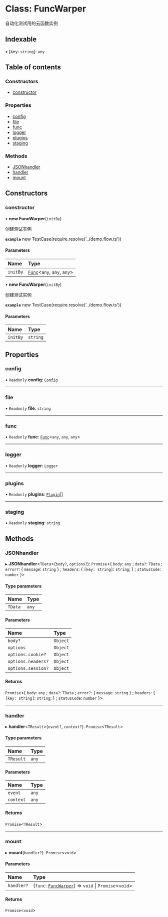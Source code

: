 # Class: FuncWarper

自动化测试用的云函数实例

## Indexable

▪ [key: `string`]: `any`

## Table of contents

### Constructors

- [constructor](FuncWarper.md#constructor)

### Properties

- [config](FuncWarper.md#config)
- [file](FuncWarper.md#file)
- [func](FuncWarper.md#func)
- [logger](FuncWarper.md#logger)
- [plugins](FuncWarper.md#plugins)
- [staging](FuncWarper.md#staging)

### Methods

- [JSONhandler](FuncWarper.md#jsonhandler)
- [handler](FuncWarper.md#handler)
- [mount](FuncWarper.md#mount)

## Constructors

### constructor

• **new FuncWarper**(`initBy`)

创建测试实例

**`example`** new TestCase(require.resolve('../demo.flow.ts'))

#### Parameters

| Name | Type |
| :------ | :------ |
| `initBy` | [`Func`](Func.md)<`any`, `any`, `any`\> |

• **new FuncWarper**(`initBy`)

创建测试实例

**`example`** new TestCase(require.resolve('../demo.flow.ts'))

#### Parameters

| Name | Type |
| :------ | :------ |
| `initBy` | `string` |

## Properties

### config

• `Readonly` **config**: [`Config`](../#config)

___

### file

• `Readonly` **file**: `string`

___

### func

• `Readonly` **func**: [`Func`](Func.md)<`any`, `any`, `any`\>

___

### logger

• `Readonly` **logger**: `Logger`

___

### plugins

• `Readonly` **plugins**: [`Plugin`](../#plugin)[]

___

### staging

• `Readonly` **staging**: `string`

## Methods

### JSONhandler

▸ **JSONhandler**<`TData`\>(`body?`, `options?`): `Promise`<{ `body`: `any` ; `data?`: `TData` ; `error?`: { `message`: `string`  } ; `headers`: { `[key: string]`: `string`;  } ; `statusCode`: `number`  }\>

#### Type parameters

| Name | Type |
| :------ | :------ |
| `TData` | `any` |

#### Parameters

| Name | Type |
| :------ | :------ |
| `body?` | `Object` |
| `options` | `Object` |
| `options.cookie?` | `Object` |
| `options.headers?` | `Object` |
| `options.session?` | `Object` |

#### Returns

`Promise`<{ `body`: `any` ; `data?`: `TData` ; `error?`: { `message`: `string`  } ; `headers`: { `[key: string]`: `string`;  } ; `statusCode`: `number`  }\>

___

### handler

▸ **handler**<`TResult`\>(`event?`, `context?`): `Promise`<`TResult`\>

#### Type parameters

| Name | Type |
| :------ | :------ |
| `TResult` | `any` |

#### Parameters

| Name | Type |
| :------ | :------ |
| `event` | `any` |
| `context` | `any` |

#### Returns

`Promise`<`TResult`\>

___

### mount

▸ **mount**(`handler?`): `Promise`<`void`\>

#### Parameters

| Name | Type |
| :------ | :------ |
| `handler?` | (`func`: [`FuncWarper`](FuncWarper.md)) => `void` \| `Promise`<`void`\> |

#### Returns

`Promise`<`void`\>
